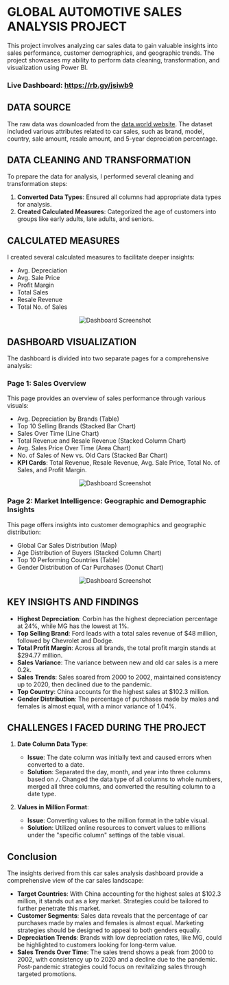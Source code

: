 # GLOBAL AUTOMOTIVE SALES ANALYSIS PROJECT

This project involves analyzing car sales data to gain valuable insights into sales performance, customer demographics, and geographic trends. The project showcases my ability to perform data cleaning, transformation, and visualization using Power BI.

### Live Dashboard: https://rb.gy/jsiwb9


## DATA SOURCE

The raw data was downloaded from the [data.world website](https://data.world/). The dataset included various attributes related to car sales, such as brand, model, country, sale amount, resale amount, and 5-year depreciation percentage.


## DATA CLEANING AND TRANSFORMATION

To prepare the data for analysis, I performed several cleaning and transformation steps:

1. **Converted Data Types**: Ensured all columns had appropriate data types for analysis.
2. **Created Calculated Measures**: Categorized the age of customers into groups like early adults, late adults, and seniors.


## CALCULATED MEASURES

I created several calculated measures to facilitate deeper insights:

- Avg. Depreciation
- Avg. Sale Price
- Profit Margin
- Total Sales
- Resale Revenue
- Total No. of Sales

<p align="center">
  <img src="https://github.com/Abdal-Shahin/Global-Automotive-Car-Sales-Power-BI-Project-/assets/173780042/6c1747a7-65e0-4126-b45b-da76ca81c087" alt="Dashboard Screenshot">
</p>


## DASHBOARD VISUALIZATION

The dashboard is divided into two separate pages for a comprehensive analysis:

### Page 1: Sales Overview

This page provides an overview of sales performance through various visuals:

- Avg. Depreciation by Brands (Table)
- Top 10 Selling Brands (Stacked Bar Chart)
- Sales Over Time (Line Chart)
- Total Revenue and Resale Revenue (Stacked Column Chart)
- Avg. Sales Price Over Time (Area Chart)
- No. of Sales of New vs. Old Cars (Stacked Bar Chart)
- **KPI Cards**: Total Revenue, Resale Revenue, Avg. Sale Price, Total No. of Sales, and Profit Margin.

<p align="center">
  <img src="https://github.com/Abdal-Shahin/Global-Automotive-Car-Sales-Power-BI-Project-/assets/173780042/5e38004d-6b46-4c1d-a804-0c23f514aa39" alt="Dashboard Screenshot">

### Page 2: Market Intelligence: Geographic and Demographic Insights

This page offers insights into customer demographics and geographic distribution:

- Global Car Sales Distribution (Map)
- Age Distribution of Buyers (Stacked Column Chart)
- Top 10 Performing Countries (Table)
- Gender Distribution of Car Purchases (Donut Chart)

<p align="center">
  <img src="https://github.com/Abdal-Shahin/Global-Automotive-Car-Sales-Power-BI-Project-/assets/173780042/a0aed198-ccb4-453b-998d-94319570a418" alt="Dashboard Screenshot">
</p>

## KEY INSIGHTS AND FINDINGS

- **Highest Depreciation**: Corbin has the highest depreciation percentage at 24%, while MG has the lowest at 1%.
- **Top Selling Brand**: Ford leads with a total sales revenue of $48 million, followed by Chevrolet and Dodge.
- **Total Profit Margin**: Across all brands, the total profit margin stands at $294.77 million.
- **Sales Variance**: The variance between new and old car sales is a mere 0.2k.
- **Sales Trends**: Sales soared from 2000 to 2002, maintained consistency up to 2020, then declined due to the pandemic.
- **Top Country**: China accounts for the highest sales at $102.3 million.
- **Gender Distribution**: The percentage of purchases made by males and females is almost equal, with a minor variance of 1.04%.

## CHALLENGES I FACED DURING THE PROJECT

1. **Date Column Data Type**:
   - **Issue**: The date column was initially text and caused errors when converted to a date.
   - **Solution**: Separated the day, month, and year into three columns based on `/`. Changed the data type of all columns to whole numbers, merged all three columns, and converted the resulting column to a date type.

2. **Values in Million Format**:
   - **Issue**: Converting values to the million format in the table visual.
   - **Solution**: Utilized online resources to convert values to millions under the "specific column" settings of the table visual.

## Conclusion

The insights derived from this car sales analysis dashboard provide a comprehensive view of the car sales landscape:

- **Target Countries**: With China accounting for the highest sales at $102.3 million, it stands out as a key market. Strategies could be tailored to further penetrate this market.
- **Customer Segments**: Sales data reveals that the percentage of car purchases made by males and females is almost equal. Marketing strategies should be designed to appeal to both genders equally.
- **Depreciation Trends**: Brands with low depreciation rates, like MG, could be highlighted to customers looking for long-term value.
- **Sales Trends Over Time**: The sales trend shows a peak from 2000 to 2002, with consistency up to 2020 and a decline due to the pandemic. Post-pandemic strategies could focus on revitalizing sales through targeted promotions.


